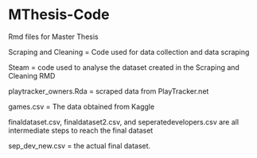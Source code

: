 # MThesis-Code
Rmd files for Master Thesis

Scraping and Cleaning = Code used for data collection and data scraping

Steam = code used to analyse the dataset created in the Scraping and Cleaning RMD

playtracker_owners.Rda = scraped data from PlayTracker.net

games.csv = The data obtained from Kaggle

finaldataset.csv, finaldataset2.csv, and seperatedevelopers.csv are all intermediate steps to reach the final dataset

sep_dev_new.csv = the actual final dataset.

